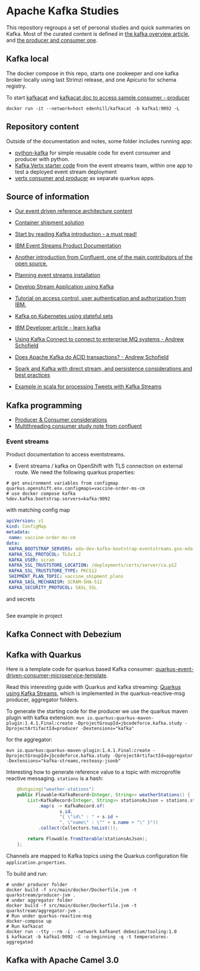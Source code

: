 # Apache Kafka Studies

This repository regroups a set of personal studies and quick summaries on Kafka. Most of the curated content is  defined in [the kafka overview article](https://ibm-cloud-architecture.github.io/refarch-eda/technology/kafka-overview/), and [the producer and consumer one](https://ibm-cloud-architecture.github.io/refarch-eda/technology/kafka-producers-consumers/). 


## Kafka local

The docker compose in this repo, starts one zookeeper and one kafka broker locally using last Strimzi release, and one Apicurio for schema registry.

To start [kafkacat](https://hub.docker.com/r/edenhill/kafkacat) and [kafkacat doc to access sample consumer - producer](https://github.com/edenhill/kafkacat#examples)

```shell
docker run -it --network=host edenhill/kafkacat -b kafka1:9092 -L

```

## Repository content

Outside of the documentation and notes, some folder includes running app:

* [python-kafka](https://github.com/jbcodeforce/kafka-studies/tree/master/python-kafka) for simple reusable code for event consumer and producer with python.
* [Kafka Vertx starter code](https://github.com/jbcodeforce/kafka-studies/tree/master/kafka-java-vertx-starter-1.0.0) from the event streams team, within one app to test a deployed event stream deployment
* [vertx consumer and producer](https://github.com/jbcodeforce/kafka-studies/tree/master/vertx-kafka) as separate quarkus apps.


## Source of information

* [Our event driven reference architecture content](https://ibm-cloud-architecture.github.io/refarch-eda/)
* [Container shipment solution](https://ibm-cloud-architecture.github.io/refarch-kc/)
* [Start by reading Kafka introduction - a must read!](https://Kafka.apache.org/intro/)
* [IBM Event Streams Product Documentation](https://ibm.github.io/event-streams)

* [Another introduction from Confluent, one of the main contributors of the open source.](http://www.confluent.io/blog/introducing-Kafka-streams-stream-processing-made-simple)

* [Planning event streams installation](https://ibm.github.io/event-streams/installing/planning/)
* [Develop Stream Application using Kafka](https://Kafka.apache.org/15/documentation/streams/)
* [Tutorial on access control, user authentication and authorization from IBM.](https://developer.ibm.com/tutorials/kafka-authn-authz/)
* [Kafka on Kubernetes using stateful sets](https://github.com/kubernetes/contrib/tree/master/statefulsets/Kafka)
* [IBM Developer article - learn kafka](https://developer.ibm.com/messaging/event-streams/docs/learn-about-Kafka/)
* [Using Kafka Connect to connect to enterprise MQ systems - Andrew Schofield](https://medium.com/@andrew_schofield/using-kafka-connect-to-connect-to-enterprise-mq-systems-5674d53fe55e)
* [Does Apache Kafka do ACID transactions? - Andrew Schofield](https://medium.com/@andrew_schofield/does-apache-kafka-do-acid-transactions-647b207f3d0e)
* [Spark and Kafka with direct stream, and persistence considerations and best practices](http://aseigneurin.github.io/2016/05/07/spark-Kafka-achieving-zero-data-loss.html)
* [Example in scala for processing Tweets with Kafka Streams](https://www.madewithtea.com/processing-tweets-with-Kafka-streams.html)

## Kafka programming

* [Producer & Consumer considerations](https://ibm-cloud-architecture.github.io/refarch-eda/technology/kafka-producers-consumers/)
* [Multithreading consumer study note from confluent]()

### Event streams

Product documentation to access eventstreams. 

* Event streams / kafka on OpenShift with TLS connection on external route. We need the following quarkus properties:

 ```shell
 # get environment variables from configmap
 quarkus.openshift.env.configmaps=vaccine-order-ms-cm
 # use docker compose kafka
 %dev.kafka.bootstrap.servers=kafka:9092
 ```

 with matching config map

 ```yaml
apiVersion: v1
kind: ConfigMap
metadata:
  name: vaccine-order-ms-cm
data:
  KAFKA_BOOTSTRAP_SERVERS: eda-dev-kafka-bootstrap-eventstreams.gse-eda-2021-1-0143c5dd31acd8e030a1d6e0ab1380e3-0000.us-east.containers.appdomain.cloud:443
  KAFKA_SSL_PROTOCOL: TLSv1.2
  KAFKA_USER: scram
  KAFKA_SSL_TRUSTSTORE_LOCATION: /deployments/certs/server/ca.p12
  KAFKA_SSL_TRUSTSTORE_TYPE: PKCS12
  SHIPMENT_PLAN_TOPIC: vaccine_shipment_plans
  KAFKA_SASL_MECHANISM: SCRAM-SHA-512
  KAFKA_SECURITY_PROTOCOL: SASL_SSL
 ```

 and secrets

 ```
 ```

See example in project []()

## Kafka Connect with Debezium

## Kafka with Quarkus

Here is a template code for quarkus based Kafka consumer: [quarkus-event-driven-consumer-microservice-template](https://github.com/jbcodeforce/quarkus-event-driven-consumer-microservice-template).

Read this interesting guide with Quarkus and kafka streaming: [Quarkus using Kafka Streams](https://quarkus.io/guides/kafka-streams), which is implemented in the quarkus-reactive-msg producer, aggregator folders.

To generate the starting code for the producer we use the quarkus maven plugin with kafka extension:
`mvn io.quarkus:quarkus-maven-plugin:1.4.1.Final:create -DprojectGroupId=jbcodeforce.kafka.study -DprojectArtifactId=producer -Dextensions="kafka"`

for the aggregator:

`mvn io.quarkus:quarkus-maven-plugin:1.4.1.Final:create -DprojectGroupId=jbcodeforce.kafka.study -DprojectArtifactId=aggregator -Dextensions="kafka-streams,resteasy-jsonb"`

Interesting how to generate reference value to a topic with microprofile reactive messaging. `stations` is a hash:

```java
    @Outgoing("weather-stations")                               
    public Flowable<KafkaRecord<Integer, String>> weatherStations() {
        List<KafkaRecord<Integer, String>> stationsAsJson = stations.stream()
            .map(s -> KafkaRecord.of(
                    s.id,
                    "{ \"id\" : " + s.id +
                    ", \"name\" : \"" + s.name + "\" }"))
            .collect(Collectors.toList());

        return Flowable.fromIterable(stationsAsJson);
    };
```

Channels are mapped to Kafka topics using the Quarkus configuration file `application.properties`.

To build and run:

```shell
# under producer folder
docker build -f src/main/docker/Dockerfile.jvm -t quarkstream/producer-jvm .
# under aggregator folder
docker build -f src/main/docker/Dockerfile.jvm -t quarkstream/aggregator-jvm .
# Run under quarkus-reactive-msg
docker-compose up
# Run kafkacat
docker run --tty --rm -i --network kafkanet debezium/tooling:1.0
$ kafkacat -b kafka1:9092 -C -o beginning -q -t temperatures-aggregated
```

## Kafka with Apache Camel 3.0